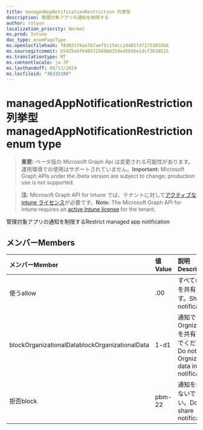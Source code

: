 ```yaml
---
title: managedAppNotificationRestriction 列挙型
description: 管理対象アプリの通知を制限する
author: rolyon
localization_priority: Normal
ms.prod: Intune
doc_type: enumPageType
ms.openlocfilehash: 78d031f4aa7b7aef5c154cc1d485fd71753855b8
ms.sourcegitcommit: b5425ebf648572569b032ded5b56e1dcf3830515
ms.translationtype: MT
ms.contentlocale: ja-JP
ms.lasthandoff: 08/13/2019
ms.locfileid: "36332100"
---
```

# <a name="managedappnotificationrestriction-enum-type"></a><span data-ttu-id="0bdd3-103">managedAppNotificationRestriction 列挙型</span><span class="sxs-lookup"><span data-stu-id="0bdd3-103">managedAppNotificationRestriction enum type</span></span>

> <span data-ttu-id="0bdd3-104">**重要:** ベータ版の Microsoft Graph Api は変更される可能性があります。運用環境での使用はサポートされていません。</span><span class="sxs-lookup"><span data-stu-id="0bdd3-104">**Important:** Microsoft Graph APIs under the /beta version are subject to change; production use is not supported.</span></span>

> <span data-ttu-id="0bdd3-105">**注:** Microsoft Graph API for Intune では、テナントに対して[アクティブな intune ライセンス](https://go.microsoft.com/fwlink/?linkid=839381)が必要です。</span><span class="sxs-lookup"><span data-stu-id="0bdd3-105">**Note:** The Microsoft Graph API for Intune requires an [active Intune license](https://go.microsoft.com/fwlink/?linkid=839381) for the tenant.</span></span>

<span data-ttu-id="0bdd3-106">管理対象アプリの通知を制限する</span><span class="sxs-lookup"><span data-stu-id="0bdd3-106">Restrict managed app notification</span></span>

## <a name="members"></a><span data-ttu-id="0bdd3-107">メンバー</span><span class="sxs-lookup"><span data-stu-id="0bdd3-107">Members</span></span>
|<span data-ttu-id="0bdd3-108">メンバー</span><span class="sxs-lookup"><span data-stu-id="0bdd3-108">Member</span></span>|<span data-ttu-id="0bdd3-109">値</span><span class="sxs-lookup"><span data-stu-id="0bdd3-109">Value</span></span>|<span data-ttu-id="0bdd3-110">説明</span><span class="sxs-lookup"><span data-stu-id="0bdd3-110">Description</span></span>|
|:---|:---|:---|
|<span data-ttu-id="0bdd3-111">使う</span><span class="sxs-lookup"><span data-stu-id="0bdd3-111">allow</span></span>|<span data-ttu-id="0bdd3-112">.0</span><span class="sxs-lookup"><span data-stu-id="0bdd3-112">0</span></span>|<span data-ttu-id="0bdd3-113">すべての通知を共有します。</span><span class="sxs-lookup"><span data-stu-id="0bdd3-113">Share all notifications.</span></span>|
|<span data-ttu-id="0bdd3-114">blockOrganizationalData</span><span class="sxs-lookup"><span data-stu-id="0bdd3-114">blockOrganizationalData</span></span>|<span data-ttu-id="0bdd3-115">1-d</span><span class="sxs-lookup"><span data-stu-id="0bdd3-115">1</span></span>|<span data-ttu-id="0bdd3-116">通知では、Orgnizational を共有しないでください。</span><span class="sxs-lookup"><span data-stu-id="0bdd3-116">Do not share Orgnizational data in notifications.</span></span>|
|<span data-ttu-id="0bdd3-117">拒否</span><span class="sxs-lookup"><span data-stu-id="0bdd3-117">block</span></span>|<span data-ttu-id="0bdd3-118">pbm-2</span><span class="sxs-lookup"><span data-stu-id="0bdd3-118">2</span></span>|<span data-ttu-id="0bdd3-119">通知を共有しないでください。</span><span class="sxs-lookup"><span data-stu-id="0bdd3-119">Do not share notifications.</span></span>|



